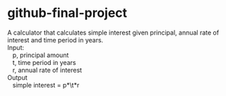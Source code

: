 # github-final-project

A calculator that calculates simple interest given principal, annual rate of interest and time period in years. <br />
Input:<br />
&nbsp;&nbsp;&nbsp;p, principal amount<br />
&nbsp;&nbsp;&nbsp;t, time period in years<br />
&nbsp;&nbsp;&nbsp;r, annual rate of interest<br />
Output<br />
&nbsp;&nbsp;&nbsp;simple interest = p\*\t\*r<br />
